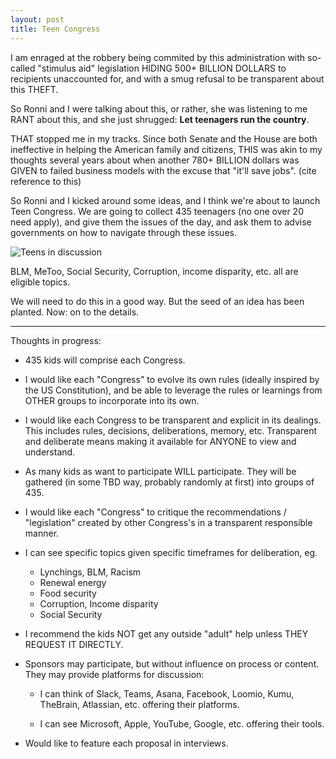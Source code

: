 ```yaml
---
layout: post
title: Teen Congress
---
```


I am enraged at the robbery being commited by this administration with
so-called "stimulus aid" legislation HIDING 500+ BILLION DOLLARS to
recipients unaccounted for, and with a smug refusal to be transparent
about this THEFT.

So Ronni and I were talking about this, or rather, she was listening
to me RANT about this, and she just shrugged: **Let teenagers run the
country**. 

THAT stopped me in my tracks. Since both Senate and the House are both
ineffective in helping the American family and citizens, THIS was akin
to my thoughts several years about when another 780+ BILLION dollars
was GIVEN to failed business models with the excuse that "it'll save
jobs". (cite reference to this)

So Ronni and I kicked around some ideas, and I think we're about to
launch Teen Congress. We are going to collect 435 teenagers (no one
over 20 need apply), and give them the issues of the day, and ask them
to advise governments on how to navigate through these issues.

![Teens in discussion](https://storage.googleapis.com/afs-prod/media/media:d4c5d321092d46048439c38dc3f490f3/800.jpeg)

BLM, MeToo, Social Security, Corruption, income disparity, etc. all
are eligible topics. 

We will need to do this in a good way. But the seed of an idea has
been planted. Now: on to the details.

---

Thoughts in progress: 

* 435 kids will comprise each Congress.  

* I would like each "Congress" to evolve its own rules (ideally
  inspired by the US Constitution), and be able to leverage the rules
  or learnings from OTHER groups to incorporate into its own.

* I would like each Congress to be transparent and explicit in its
  dealings. This includes rules, decisions, deliberations, memory,
  etc. Transparent and deliberate means making it available for ANYONE
  to view and understand.

* As many kids as want to participate WILL participate. They will be
  gathered (in some TBD way, probably randomly at first) into groups
  of 435.

* I would like each "Congress" to critique the recommendations /
  "legislation" created by other Congress's in a transparent
  responsible manner.

* I can see specific topics given specific timeframes for deliberation, eg. 
  * Lynchings, BLM, Racism
  * Renewal energy
  * Food security
  * Corruption, Income disparity
  * Social Security

* I recommend the kids NOT get any outside "adult" help unless THEY
  REQUEST IT DIRECTLY.

* Sponsors may participate, but without influence on process or
  content. They may provide platforms for discussion:

  * I can think of Slack, Teams, Asana, Facebook, Loomio, Kumu,
    TheBrain, Atlassian, etc. offering their platforms.

  * I can see Microsoft, Apple, YouTube, Google, etc. offering their
    tools.

* Would like to feature each proposal in interviews.

